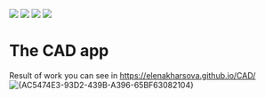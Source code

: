 <img src="https://img.shields.io/badge/JS-yellow"> <img src="https://img.shields.io/badge/HTML-orange"> <img src="https://img.shields.io/badge/CSS-purple">
<img src="https://img.shields.io/badge/THREE-green"> 

# The CAD app

Result of work you can see in https://elenakharsova.github.io/CAD/
![{AC5474E3-93D2-439B-A396-65BF63082104}](https://github.com/user-attachments/assets/39791255-681a-48e9-ba44-a51c0ed4a626)
